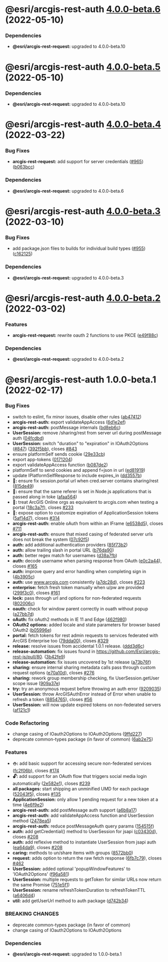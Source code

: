 # @esri/arcgis-rest-auth [4.0.0-beta.6](https://github.com/Esri/arcgis-rest-js/compare/@esri/arcgis-rest-auth@4.0.0-beta.5...@esri/arcgis-rest-auth@4.0.0-beta.6) (2022-05-10)





### Dependencies

* **@esri/arcgis-rest-request:** upgraded to 4.0.0-beta.10

# @esri/arcgis-rest-auth [4.0.0-beta.5](https://github.com/Esri/arcgis-rest-js/compare/@esri/arcgis-rest-auth@4.0.0-beta.4...@esri/arcgis-rest-auth@4.0.0-beta.5) (2022-05-10)





### Dependencies

* **@esri/arcgis-rest-request:** upgraded to 4.0.0-beta.10

# @esri/arcgis-rest-auth [4.0.0-beta.4](https://github.com/Esri/arcgis-rest-js/compare/@esri/arcgis-rest-auth@4.0.0-beta.3...@esri/arcgis-rest-auth@4.0.0-beta.4) (2022-03-22)


### Bug Fixes

* **arcgis-rest-request:** add support for server credentials ([#965](https://github.com/Esri/arcgis-rest-js/issues/965)) ([b063bcc](https://github.com/Esri/arcgis-rest-js/commit/b063bcca1780cd671e6b4f25532e4122903dc8b2))





### Dependencies

* **@esri/arcgis-rest-request:** upgraded to 4.0.0-beta.6

# @esri/arcgis-rest-auth [4.0.0-beta.3](https://github.com/Esri/arcgis-rest-js/compare/@esri/arcgis-rest-auth@4.0.0-beta.2...@esri/arcgis-rest-auth@4.0.0-beta.3) (2022-03-10)


### Bug Fixes

* add package.json files to builds for individual build types ([#955](https://github.com/Esri/arcgis-rest-js/issues/955)) ([c162125](https://github.com/Esri/arcgis-rest-js/commit/c16212594f0b914425548be5d61d7435d54a2718))





### Dependencies

* **@esri/arcgis-rest-request:** upgraded to 4.0.0-beta.3

# @esri/arcgis-rest-auth [4.0.0-beta.2](https://github.com/Esri/arcgis-rest-js/compare/@esri/arcgis-rest-auth@4.0.0-beta.1...@esri/arcgis-rest-auth@4.0.0-beta.2) (2022-03-02)


### Features

* **arcgis-rest-request:** rewrite oauth 2 functions to use PKCE ([e49f88c](https://github.com/Esri/arcgis-rest-js/commit/e49f88c700694aed472733527124c4d0d54e45d6))





### Dependencies

* **@esri/arcgis-rest-request:** upgraded to 4.0.0-beta.2

# @esri/arcgis-rest-auth 1.0.0-beta.1 (2022-02-17)


### Bug Fixes

* switch to eslint, fix minor issues, disable other rules ([ab47412](https://github.com/Esri/arcgis-rest-js/commit/ab474123d3a056dcd52a8898f39f287893626f35))
* **arcgis-rest-auth:** export validateAppAccess ([6d1e2ef](https://github.com/Esri/arcgis-rest-js/commit/6d1e2ef012ca25464e6219b5d909a30e5f1cecee))
* **arcgis-rest-auth:** postMessage internals ([bd8eb6c](https://github.com/Esri/arcgis-rest-js/commit/bd8eb6c0363483209645c5cc7cf19ad1a8114cc6))
* **UserSession:** remove /sharing/rest from server url during postMessage auth ([04fcdbd](https://github.com/Esri/arcgis-rest-js/commit/04fcdbd5307c79e55610a1bb7e049e3e18f0f0cc))
* **UserSession:** switch "duration" to "expiration" in IOAuth2Options ([#847](https://github.com/Esri/arcgis-rest-js/issues/847)) ([392f5bb](https://github.com/Esri/arcgis-rest-js/commit/392f5bb74b2461e7bd34dd16e784fce415d554ec)), closes [#843](https://github.com/Esri/arcgis-rest-js/issues/843)
* ensure platformSelf sends cookie ([29e33cb](https://github.com/Esri/arcgis-rest-js/commit/29e33cb9b9d0a2e25e412106adb06ff054bd5737))
* export app-tokens ([0171204](https://github.com/Esri/arcgis-rest-js/commit/017120498b32c9322689ad539b216ce8e5c96a3a))
* export validateAppAccess function ([b087de2](https://github.com/Esri/arcgis-rest-js/commit/b087de24ae6d8f41a2bb13c3c25a33943f0db2d8))
* platformSelf to send cookies and append f=json in url ([ed81919](https://github.com/Esri/arcgis-rest-js/commit/ed819194da74075172ff26139f2db4491d79ed12))
* update IPlatformSelfResponse to include expires_in ([dd3557b](https://github.com/Esri/arcgis-rest-js/commit/dd3557b19514a33150db2f15138422bb219681e7))
* **:bug::** ensure fix session.portal url when cred.server contains sharing/rest ([815de49](https://github.com/Esri/arcgis-rest-js/commit/815de49549b35aa9d255de6b05c2beb2d153f37f))
* **:bug::** ensure that the same referer is set in Node.js applications that is passed along in toke ([afaa564](https://github.com/Esri/arcgis-rest-js/commit/afaa5646bffbeec462a733d9b6e021d6499c0be7))
* **:bug::** treat ArcGIS Online orgs as equivalent to arcgis.com when testing a portal ([18c3a7f](https://github.com/Esri/arcgis-rest-js/commit/18c3a7fcc774bad8e2cc9eef15444b62c1ed0dd1)), closes [#233](https://github.com/Esri/arcgis-rest-js/issues/233)
* **:closed_lock_with_key::** expose option to customize expiration of ApplicationSession tokens ([5af14d7](https://github.com/Esri/arcgis-rest-js/commit/5af14d7b10ccee179f7b2da82f4f1478352a8b67)), closes [#314](https://github.com/Esri/arcgis-rest-js/issues/314)
* **arcgis-rest-auth:** enable oAuth from within an IFrame ([e6538d5](https://github.com/Esri/arcgis-rest-js/commit/e6538d5d38c9b2d0f31c6392d257f0d9263170bd)), closes [#711](https://github.com/Esri/arcgis-rest-js/issues/711)
* **arcgis-rest-auth:** ensure that mixed casing of federated server urls does not break the system ([07c92f5](https://github.com/Esri/arcgis-rest-js/commit/07c92f559cc0288fa379d19464f88642c6fe2803))
* **auth:** add additional authentication providers ([85f73b2](https://github.com/Esri/arcgis-rest-js/commit/85f73b22c17a3a3ae72b559a63df2aef8297828c))
* **auth:** allow trailing slash in portal URL ([b76da90](https://github.com/Esri/arcgis-rest-js/commit/b76da902d67d4ac3635ac18eb780e7c68d7617f7))
* **auth:** better regex match for usernames ([d38a7fb](https://github.com/Esri/arcgis-rest-js/commit/d38a7fb0e1bff3c49a135bc10be74893ec60a1e9))
* **auth:** decode username when parsing response from OAuth ([e0c2a44](https://github.com/Esri/arcgis-rest-js/commit/e0c2a44bd5032ce9b45b0f8511e9cc256056872c)), closes [#165](https://github.com/Esri/arcgis-rest-js/issues/165)
* **auth:** improve query and error handling when completing sign in ([4b3905c](https://github.com/Esri/arcgis-rest-js/commit/4b3905ca6517443c9237a44c0fc3249e579db8f5))
* **auth:** use www.arcgis.com consistently ([a7dc28d](https://github.com/Esri/arcgis-rest-js/commit/a7dc28d9fe860f380ed57137bcafe73ab0bb5e9d)), closes [#223](https://github.com/Esri/arcgis-rest-js/issues/223)
* **enterprise:** fetch fresh token manually when u/pw are provided ([299f3c0](https://github.com/Esri/arcgis-rest-js/commit/299f3c0da043b74113310cba9a3e9a0f77afa921)), closes [#161](https://github.com/Esri/arcgis-rest-js/issues/161)
* **lock:** pass through url and options for non-federated requests ([802006c](https://github.com/Esri/arcgis-rest-js/commit/802006cdc68e69851e80c499a236ba4c8fa1cb6f))
* **oauth:** check for window parent correctly in ouath without popup ([a27bb7d](https://github.com/Esri/arcgis-rest-js/commit/a27bb7da5fa5de7ddfbc2d676b707bfa1780ecbf))
* **oAuth:** fix oAuth2 methods in IE 11 and Edge ([462f980](https://github.com/Esri/arcgis-rest-js/commit/462f980082f9eeb8c55b5aa6c5981422ae40105f))
* **OAuth2 options:** added locale and state parameters for browser based OAuth2 ([b05996e](https://github.com/Esri/arcgis-rest-js/commit/b05996e83b1836f9a27337939a9a681d41207504))
* **portal:** fetch tokens for rest admin requests to services federated with ArcGIS Enterprise too ([79dda00](https://github.com/Esri/arcgis-rest-js/commit/79dda000e9cc3d8cf270ab3ace65d70d20d5ac57)), closes [#329](https://github.com/Esri/arcgis-rest-js/issues/329)
* **release:** resolve issues from accidental 1.0.1 release. ([ddd3d6c](https://github.com/Esri/arcgis-rest-js/commit/ddd3d6cab0fb0d789da866cea07244b7a170d9fd))
* **release-automation:** fix issues found in https://github.com/Esri/arcgis-rest-js/pull/80. ([3b42fe9](https://github.com/Esri/arcgis-rest-js/commit/3b42fe9969cc2f6a21428692c72ada8ffffb59a6))
* **release-automation:** fix issues uncovered by 1st release ([a73b76f](https://github.com/Esri/arcgis-rest-js/commit/a73b76f58843d538d8b29b1ae60a72a9f57ac5ec))
* **sharing:** ensure internal sharing metadata calls pass through custom request options ([e70a10d](https://github.com/Esri/arcgis-rest-js/commit/e70a10d5bbd6ac4fecf61f9f635b01cf9c8c5034)), closes [#276](https://github.com/Esri/arcgis-rest-js/issues/276)
* **sharing:** rework group membership checking, fix UserSession.getUser scope issue ([909a37e](https://github.com/Esri/arcgis-rest-js/commit/909a37ec2f928ad223c674ae0d4033e24761ae9a))
* **try:** try an anonymous request before throwing an auth error ([9209035](https://github.com/Esri/arcgis-rest-js/commit/9209035072b54bf68425ee9737e2a15010ac1b33))
* **UserSession:** throw ArcGISAuthError instead of Error when unable to refresh a token ([8854765](https://github.com/Esri/arcgis-rest-js/commit/88547656ce88786e2dcac8e8e0e78045b67e8e16)), closes [#56](https://github.com/Esri/arcgis-rest-js/issues/56)
* **UserSession:** will now update expired tokens on non-federated servers ([af121c1](https://github.com/Esri/arcgis-rest-js/commit/af121c1de1c96027a2ca107ed46a7877b61c5a4f))


### Code Refactoring

* change casing of IOauth2Options to IOAuth2Options ([9ffd227](https://github.com/Esri/arcgis-rest-js/commit/9ffd2277055864d5257cb7a6c9913c70079e7da5))
* deprecate common-types package (in favor of common) ([6ab2e75](https://github.com/Esri/arcgis-rest-js/commit/6ab2e75a3b57ce77391da7f2a16ab57a3e781000))


### Features

* **:snowman::** add basic support for accessing secure non-federated services ([fc2f06b](https://github.com/Esri/arcgis-rest-js/commit/fc2f06b74a40261ae9b6bb959048d353be02153b)), closes [#174](https://github.com/Esri/arcgis-rest-js/issues/174)
* **:unlock::** add support for an OAuth flow that triggers social media login automatically ([2e582e1](https://github.com/Esri/arcgis-rest-js/commit/2e582e12fc3e5bf9688b3ba80da33e4a5a5fa84f)), closes [#239](https://github.com/Esri/arcgis-rest-js/issues/239)
* **all packages:** start shipping an unminified UMD for each package ([52043f5](https://github.com/Esri/arcgis-rest-js/commit/52043f5b702aca699f62abf8054582286e258ba5)), closes [#135](https://github.com/Esri/arcgis-rest-js/issues/135)
* **ApplicationSession:** only allow 1 pending request for a new token at a time ([4e6f9e2](https://github.com/Esri/arcgis-rest-js/commit/4e6f9e27d561566449ef2338b078f44d0e3b65b5))
* **arcgis-rest-auth:** add postMessage auth support ([a6b8a17](https://github.com/Esri/arcgis-rest-js/commit/a6b8a17a265339725a8c5dfd90e408f28a035787))
* **arcgis-rest-auth:** add validateAppAccess function and UserSession method ([2478ea5](https://github.com/Esri/arcgis-rest-js/commit/2478ea56d43302d3f7fab6ffd38a9d2c609bb510))
* **arcgis-rest-auth:** reduce postMessageAuth query params ([154515f](https://github.com/Esri/arcgis-rest-js/commit/154515f66a4eedb9ee83dd8528549db55e268871))
* **auth:** add getCredential() method to UserSession for jsapi ([c03430d](https://github.com/Esri/arcgis-rest-js/commit/c03430d4d5b93d983c9cab39117a5623113425e8)), closes [#208](https://github.com/Esri/arcgis-rest-js/issues/208)
* **auth:** add reflexive method to instantiate UserSession from jsapi auth ([ea64da9](https://github.com/Esri/arcgis-rest-js/commit/ea64da92c74c3a9b6671e66872070372db46cd72)), closes [#208](https://github.com/Esri/arcgis-rest-js/issues/208)
* **caring:** methods to un/share items with groups ([8572bb0](https://github.com/Esri/arcgis-rest-js/commit/8572bb0ab0222e4f0eedbe9cfd4ff00c160f0c77))
* **request:** adds option to return the raw fetch response ([6fb7c79](https://github.com/Esri/arcgis-rest-js/commit/6fb7c792f4aab585a06bb1178b41a8687eabc419)), closes [#462](https://github.com/Esri/arcgis-rest-js/issues/462)
* **UserSession:** added optional 'popupWindowFeatures' to 'IOAuth2Options' ([f96a581](https://github.com/Esri/arcgis-rest-js/commit/f96a581033513c9a546998bc37254a46e364f153))
* **UserSession:** multiple requests to getToken for similar URLs now return the same Promise ([751e5f1](https://github.com/Esri/arcgis-rest-js/commit/751e5f19d2e6fac184a0a17cc216c54cc5c1e9f2))
* **UserSession:** rename refreshTokenDuration to refreshTokenTTL ([a6406d4](https://github.com/Esri/arcgis-rest-js/commit/a6406d4d10308b266fd7ddcc6168f32419f206aa))
* **util:** add getUserUrl method to auth package ([d742b34](https://github.com/Esri/arcgis-rest-js/commit/d742b343130a8a0d5baaf9391ac48f5c5c334c6d))


### BREAKING CHANGES

* deprecate common-types package (in favor of common)
* change casing of IOauth2Options to IOAuth2Options





### Dependencies

* **@esri/arcgis-rest-request:** upgraded to 1.0.0-beta.1
